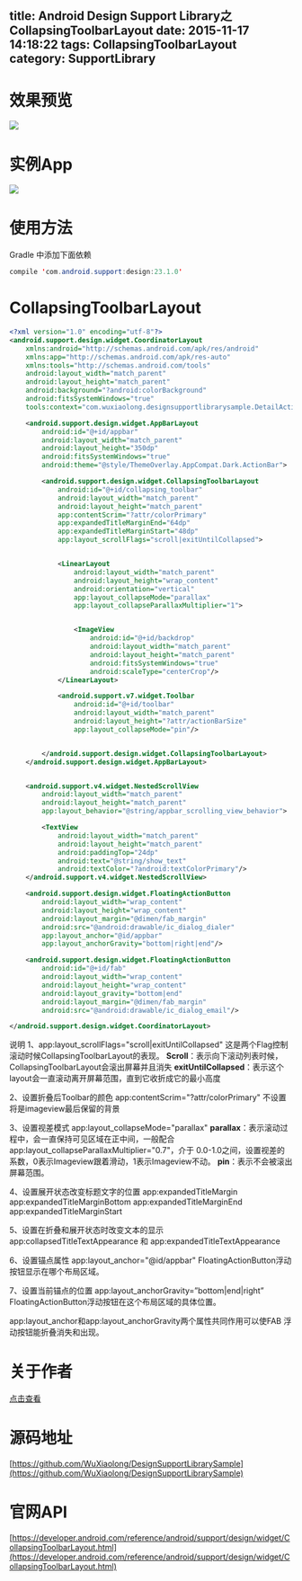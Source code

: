 title: Android Design Support Library之CollapsingToolbarLayout
date: 2015-11-17 14:18:22
tags: CollapsingToolbarLayout
category: SupportLibrary
---
# 效果预览
![](http://7q5c2h.com1.z0.glb.clouddn.com/designsupportlibrarysample.gif)

<!--more-->

# 实例App
![](http://7q5c2h.com1.z0.glb.clouddn.com/dashishuoDownload.png)

# 使用方法
Gradle 中添加下面依赖
```java
compile 'com.android.support:design:23.1.0'
```
# CollapsingToolbarLayout
```xml
<?xml version="1.0" encoding="utf-8"?>
<android.support.design.widget.CoordinatorLayout
    xmlns:android="http://schemas.android.com/apk/res/android"
    xmlns:app="http://schemas.android.com/apk/res-auto"
    xmlns:tools="http://schemas.android.com/tools"
    android:layout_width="match_parent"
    android:layout_height="match_parent"
    android:background="?android:colorBackground"
    android:fitsSystemWindows="true"
    tools:context="com.wuxiaolong.designsupportlibrarysample.DetailActivity">

    <android.support.design.widget.AppBarLayout
        android:id="@+id/appbar"
        android:layout_width="match_parent"
        android:layout_height="350dp"
        android:fitsSystemWindows="true"
        android:theme="@style/ThemeOverlay.AppCompat.Dark.ActionBar">

        <android.support.design.widget.CollapsingToolbarLayout
            android:id="@+id/collapsing_toolbar"
            android:layout_width="match_parent"
            android:layout_height="match_parent"
            app:contentScrim="?attr/colorPrimary"
            app:expandedTitleMarginEnd="64dp"
            app:expandedTitleMarginStart="48dp"
            app:layout_scrollFlags="scroll|exitUntilCollapsed">


            <LinearLayout
                android:layout_width="match_parent"
                android:layout_height="wrap_content"
                android:orientation="vertical"
                app:layout_collapseMode="parallax"
                app:layout_collapseParallaxMultiplier="1">


                <ImageView
                    android:id="@+id/backdrop"
                    android:layout_width="match_parent"
                    android:layout_height="match_parent"
                    android:fitsSystemWindows="true"
                    android:scaleType="centerCrop"/>
            </LinearLayout>

            <android.support.v7.widget.Toolbar
                android:id="@+id/toolbar"
                android:layout_width="match_parent"
                android:layout_height="?attr/actionBarSize"
                app:layout_collapseMode="pin"/>


        </android.support.design.widget.CollapsingToolbarLayout>
    </android.support.design.widget.AppBarLayout>


    <android.support.v4.widget.NestedScrollView
        android:layout_width="match_parent"
        android:layout_height="match_parent"
        app:layout_behavior="@string/appbar_scrolling_view_behavior">

        <TextView
            android:layout_width="match_parent"
            android:layout_height="match_parent"
            android:paddingTop="24dp"
            android:text="@string/show_text"
            android:textColor="?android:textColorPrimary"/>
    </android.support.v4.widget.NestedScrollView>

    <android.support.design.widget.FloatingActionButton
        android:layout_width="wrap_content"
        android:layout_height="wrap_content"
        android:layout_margin="@dimen/fab_margin"
        android:src="@android:drawable/ic_dialog_dialer"
        app:layout_anchor="@id/appbar"
        app:layout_anchorGravity="bottom|right|end"/>

    <android.support.design.widget.FloatingActionButton
        android:id="@+id/fab"
        android:layout_width="wrap_content"
        android:layout_height="wrap_content"
        android:layout_gravity="bottom|end"
        android:layout_margin="@dimen/fab_margin"
        android:src="@android:drawable/ic_dialog_email"/>

</android.support.design.widget.CoordinatorLayout>

```
说明
1、app:layout_scrollFlags="scroll|exitUntilCollapsed"
这是两个Flag控制滚动时候CollapsingToolbarLayout的表现。 
**Scroll**：表示向下滚动列表时候，CollapsingToolbarLayout会滚出屏幕并且消失
**exitUntilCollapsed**：表示这个layout会一直滚动离开屏幕范围，直到它收折成它的最小高度

2、设置折叠后Toolbar的颜色
app:contentScrim="?attr/colorPrimary"
不设置将是imageview最后保留的背景

3、设置视差模式
app:layout_collapseMode="parallax"
**parallax**：表示滚动过程中，会一直保持可见区域在正中间，一般配合app:layout_collapseParallaxMultiplier="0.7"，介于 0.0-1.0之间，设置视差的系数，0表示Imageview跟着滑动，1表示Imageview不动。
**pin**：表示不会被滚出屏幕范围。


4、设置展开状态改变标题文字的位置
app:expandedTitleMargin
app:expandedTitleMarginBottom
app:expandedTitleMarginEnd
app:expandedTitleMarginStart

5、设置在折叠和展开状态时改变文本的显示
app:collapsedTitleTextAppearance 和 app:expandedTitleTextAppearance 



6、设置锚点属性
app:layout_anchor="@id/appbar"
FloatingActionButton浮动按钮显示在哪个布局区域。 

7、设置当前锚点的位置
app:layout_anchorGravity=”bottom|end|right”
FloatingActionButton浮动按钮在这个布局区域的具体位置。 

app:layout_anchor和app:layout_anchorGravity两个属性共同作用可以使FAB 浮动按钮能折叠消失和出现。

# 关于作者
[点击查看](http://wuxiaolong.me/about/)

# 源码地址
[https://github.com/WuXiaolong/DesignSupportLibrarySample](https://github.com/WuXiaolong/DesignSupportLibrarySample)

# 官网API
[https://developer.android.com/reference/android/support/design/widget/CollapsingToolbarLayout.html](https://developer.android.com/reference/android/support/design/widget/CollapsingToolbarLayout.html)
